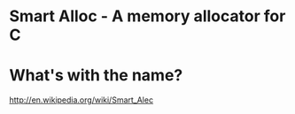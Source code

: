 # Smart Alloc - A memory allocator for C

# What's with the name?

http://en.wikipedia.org/wiki/Smart_Alec
